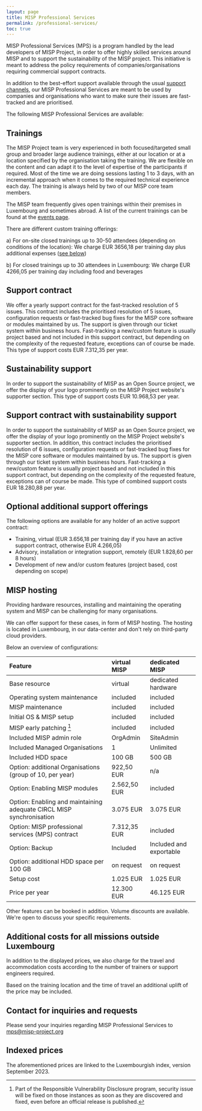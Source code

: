 ```yaml
---
layout: page
title: MISP Professional Services
permalink: /professional-services/
toc: true
---
```


MISP Professional Services (MPS) is a program handled by the lead developers of MISP Project, in order to offer highly
skilled services around MISP and to support the sustainability of the MISP project.
This initiative is meant to address the policy requirements of companies/organisations requiring commercial support contracts.

In addition to the best-effort support available through the usual [support channels](/documentation/#community-support/),
our MISP Professional Services are meant to be used by companies and organisations who want to make sure their issues are
fast-tracked and are prioritised.

The following MISP Professional Services are available:

## Trainings

The MISP Project team is very experienced in both focused/targeted small group and broader large audience trainings,
either at our location or at a location specified by the organisation taking the training.
We are flexible on the content and can adapt it to the level of expertise of the participants if required.
Most of the time we are doing sessions lasting 1 to 3 days, with an incremental approach when it comes to the required technical experience each day.
The training is always held by two of our MISP core team members.

The MISP team frequently gives open trainings within their premises in Luxembourg and sometimes abroad.
A list of the current trainings can be found at the [events page](/events/).

There are different custom training offerings:

a) For on-site closed trainings up to 30-50 attendees (depending on conditions of the location):
We charge EUR 3656,18 per training day plus additional expenses ([see below](#additional-costs-for-all-missions-outside-luxembourg))

b) For closed trainings up to 30 attendees in Luxembourg:
We charge EUR 4266,05 per training day including food and beverages


## Support contract

We offer a yearly support contract for the fast-tracked resolution of 5 issues.
This contract includes the prioritised resolution of 5 issues, configuration requests or fast-tracked bug fixes for the MISP core software or modules maintained by us. The support is given through our ticket system within business hours.
Fast-tracking a new/custom feature is usually project based and not included in this support contract, but depending on the complexity of the requested feature, exceptions can of course be made. This type of support costs EUR 7.312,35  per year.

## Sustainability support

In order to support the sustainability of MISP as an Open Source project, we offer the display of your logo prominently on the MISP Project website's supporter section. This type of support costs EUR 10.968,53 per year.

## Support contract with sustainability support

In order to support the sustainability of MISP as an Open Source project, we offer the display of your logo prominently on the MISP Project website's supporter section. In addition, this contract includes the prioritised resolution of 6 issues, configuration requests or fast-tracked bug fixes for the MISP core software or modules maintained by us. The support is given through our ticket system within business hours.
Fast-tracking a new/custom feature is usually project based and not included in this support contract, but depending on the complexity of the requested feature, exceptions can of course be made. This type of combined support costs EUR 18.280,88 per year.

## Optional additional support offerings

The following options are available for any holder of an active support contract:

- Training, virtual (EUR 3.656,18 per training day if you have an active support contract, otherwise EUR 4.266,05)
- Advisory, installation or integration support, remotely (EUR 1.828,60 per 8 hours)
- Development of new and/or custom features (project based, cost depending on scope)

## MISP hosting

Providing hardware resources, installing and maintaining the operating system and MISP can be challenging for many organisations. 

We can offer support for these cases, in form of MISP hosting. The hosting is located in Luxembourg, in our data-center and don't rely on
third-party cloud providers.

Below an overview of configurations:

|Feature |virtual MISP|dedicated MISP|
|:---|:-----------|:-------------|
|Base resource|virtual| dedicated hardware |
|Operating system maintenance| included| included|
|MISP maintenance |included|included|
|Initial OS & MISP setup| included | included|
|MISP early patching [^1]|included|included|
|Included MISP admin role| OrgAdmin|SiteAdmin|
|Included Managed Organisations|1|Unlimited|
|Included HDD space|100 GB| 500 GB|
|Option: additional Organisations (group of 10, per year)|922,50 EUR|n/a|
|Option: Enabling MISP modules| 2.562,50 EUR| included |
|Option: Enabling and maintaining adequate CIRCL MISP synchronisation | 3.075 EUR| 3.075 EUR|
|Option: MISP professional services (MPS) contract |7.312,35 EUR |included|
|Option: Backup|Included|Included and exportable|
|Option: additional HDD space per 100 GB|on request|on request|
|Setup cost|1.025 EUR|1.025 EUR|
|Price per year|12.300 EUR| 46.125 EUR|

[^1]: Part of the Responsible Vulnerability Disclosure program, security issue will be fixed on those instances as soon as they are discovered and fixed, even before an official release is published.

Other features can be booked in addition. Volume discounts are available. We're open to discuss your specific requirements.


## Additional costs for all missions outside Luxembourg

In addition to the displayed prices, we also charge for the travel and accommodation costs according to the number of trainers or support engineers required.

Based on the training location and the time of travel an additional uplift of the price may be included.


## Contact for inquiries and requests

Please send your inquiries regarding MISP Professional Services to mps@misp-project.org


## Indexed prices

The aforementioned prices are linked to the Luxembourgish index, version September 2023.



